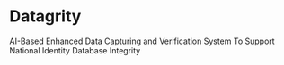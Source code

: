 # Datagrity
AI-Based Enhanced Data Capturing and Verification System To Support National Identity Database Integrity